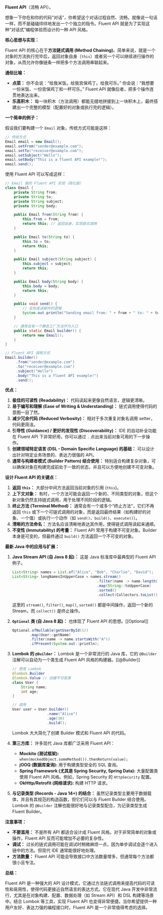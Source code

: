 **Fluent API**（流畅 API）。

想象一下你在和你的代码“对话”，你希望这个对话过程自然、流畅，就像说一句话一样，而不是磕磕绊绊地发出一个个独立的指令。Fluent API 就是为了实现这种“对话式”编程体验而设计的一种 API 风格。

**核心思想与实现：**

Fluent API 的核心在于**方法链式调用 (Method Chaining)**。简单来说，就是一个对象的方法执行完毕后，返回对象自身（`this`）或者另一个可以继续进行操作的对象，从而允许你像链条一样把多个方法调用串联起来。

**通俗比喻：**

*   **点菜：** 你不会说：“给我米饭。给我宫保鸡丁。给我可乐。” 你会说：“我想要一份米饭、一份宫保鸡丁和一杯可乐。” Fluent API 就像后者，把多个操作连贯地表达出来。
*   **乐高积木：** 每一块积木（方法调用）都能无缝地拼接到上一块积木上，最终搭建出一个完整的模型（配置好的对象或执行完的逻辑）。

**一个简单的例子：**

假设我们要构建一个 `Email` 对象，传统方式可能是这样：

```java
// 传统方式
Email email = new Email();
email.setFrom("sender@example.com");
email.setTo("receiver@example.com");
email.setSubject("Hello");
email.setBody("This is a fluent API example!");
email.send();
```

使用 Fluent API 可以写成这样：

```java
// Email 类的 Fluent API 实现（简化版）
class Email {
    private String from;
    private String to;
    private String subject;
    private String body;

    public Email from(String from) {
        this.from = from;
        return this; // 返回自身，实现链式调用
    }

    public Email to(String to) {
        this.to = to;
        return this;
    }

    public Email subject(String subject) {
        this.subject = subject;
        return this;
    }

    public Email body(String body) {
        this.body = body;
        return this;
    }

    public void send() {
        // 实际发送邮件的逻辑
        System.out.println("Sending email from: " + from + " to: " + to + " with subject: '" + subject + "'");
    }

    // 通常会有一个静态工厂方法作为入口
    public static Email builder() {
        return new Email();
    }
}

// Fluent API 调用方式
Email.builder()
     .from("sender@example.com")
     .to("receiver@example.com")
     .subject("Hello")
     .body("This is a fluent API example!")
     .send();
```

**优点：**

1.  **极佳的可读性 (Readability)：** 代码读起来更像自然语言，逻辑更清晰。
2.  **易于编写和理解 (Ease of Writing & Understanding)：** 链式调用使得代码的意图一目了然。
3.  **减少冗余代码 (Reduced Verbosity)：** 相对于多次重复对象名调用 setter，代码更简洁。
4.  **引导性 (Guidance) / 更好的发现性 (Discoverability)：** IDE 的自动补全功能在 Fluent API 下非常好用，你可以通过 `.` 点出来当前对象可用的下一步操作。
5.  **创建领域特定语言 (DSL - Domain Specific Language) 的基础：** 可以设计出针对特定业务场景的、表达力很强的 API。
6.  **通常与构建者模式 (Builder Pattern) 结合使用：** 特别适合构建复杂对象，可以确保对象在构建完成前处于一致的状态，并且可以方便地创建不可变对象。

**设计 Fluent API 的关键点：**

1.  **返回 `this`：** 大部分中间方法返回当前对象的引用 (`this`)。
2.  **上下文对象：** 有时，一个方法可能会返回一个新的、不同类型的对象，但这个新对象仍然支持链式调用，用于处理不同阶段的逻辑。
3.  **终止方法 (Terminal Method)：** 通常会有一个或多个“终止方法”，它们不再返回 `this` 或下一个可链式调用的对象，而是返回最终结果（如构建好的对象、一个值）或执行一个动作（如 `send()`、`build()`、`execute()`）。
4.  **清晰的方法命名：** 方法名应该清晰地表达其作用，使得链式调用读起来通顺。
5.  **不变性 (Immutability) 的考量：** Fluent API 常用于构建不可变对象。Builder 本身是可变的，但最终通过 `build()` 方法返回一个不可变的对象。

**最新 Java 中的应用与扩展：**

1.  **Java Stream API (自 Java 8 起)：** 这是 Java 标准库中最典型的 Fluent API 例子。
    ```java
    List<String> names = List.of("Alice", "Bob", "Charlie", "David");
    List<String> longNamesInUpperCase = names.stream()
                                           .filter(name -> name.length() > 4)
                                           .map(String::toUpperCase)
                                           .sorted()
                                           .collect(Collectors.toList());
    ```
    这里的 `stream()`, `filter()`, `map()`, `sorted()` 都是中间操作，返回一个新的 Stream，而 `collect()` 是终止操作。

2.  **`Optional` 类 (自 Java 8 起)：** 也体现了 Fluent API 的思想。[[Optional]]
    ```java
    Optional.ofNullable(getUserById(1))
            .map(User::getName)
            .filter(name -> name.startsWith("A"))
            .ifPresent(System.out::println);
    ```

3.  **Lombok 的 `@Builder`：** Lombok 是一个非常流行的 Java 库，它的 `@Builder` 注解可以自动为一个类生成 Fluent API 风格的构建器。[[@Builder]]
    ```java
    // 使用 Lombok
    @lombok.Builder
    @lombok.Value // 创建不可变类
    class User {
        String name;
        int age;
    }

    // 调用
    User user = User.builder()
                    .name("Alice")
                    .age(30)
                    .build();
    ```
    Lombok 大大简化了创建 Builder 模式和 Fluent API 的代码。

4.  **第三方库：** 许多现代 Java 库都广泛采用 Fluent API：
    *   **Mockito (测试框架):** `when(mockedObject.someMethod()).thenReturn(value);`
    *   **jOOQ (数据库查询):** 用于构建类型安全的 SQL 查询。
    *   **Spring Framework (尤其是 Spring Security, Spring Data):** 大量配置类使用 Fluent API 风格。例如，Spring Security 的 `HttpSecurity` 配置。
    *   **OkHttp/Retrofit (网络请求):** 构建 HTTP 请求。

5.  **与记录类型 (Records - Java 14+) 的结合：**
    虽然记录类型主要用于数据载体，并且有其规范的构造函数，但它们可以与 Fluent Builder 结合使用。Lombok 的 `@Builder` 注解也能很好地与记录类型配合，为记录类型生成 Fluent Builder。

**注意事项：**

*   **不要滥用：** 不是所有 API 都适合设计成 Fluent 风格。对于非常简单的对象或操作，Fluent API 反而可能增加不必要的复杂性。
*   **调试：** 过长的链式调用可能在调试时稍微麻烦一点，因为单步调试会逐个进入链中的方法。但现代 IDE 通常能很好地处理。
*   **方法数量：** Fluent API 可能会导致接口中方法数量增多，但通常每个方法都很小且专注。

**总结：**

Fluent API 是一种强大的 API 设计模式，它通过方法链式调用来提高代码的可读性和易用性，使得代码更接近自然语言的表达方式。它在现代 Java 开发中非常流行，尤其是在对象构建、配置、数据处理（如 Stream API）和 DSL 构建等场景中。结合 Lombok 等工具，实现 Fluent API 也变得非常便捷。当你希望提供一种用户友好、表达力强的编程接口时，Fluent API 是一个非常值得考虑的选择。